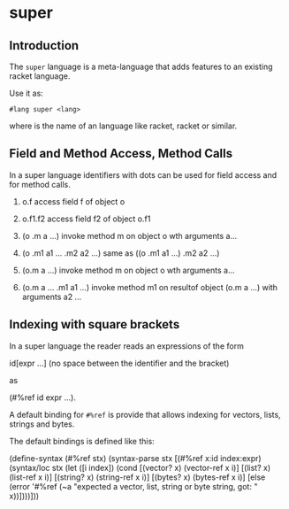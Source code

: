 # super

## Introduction

The `super` language is a meta-language that adds features
to an existing racket language.

Use it as:

    #lang super <lang>

where <lang> is the name of an language like racket, racket or similar.



## Field and Method Access, Method Calls

In a super language identifiers with dots can be used for field access
and for method calls.

1. o.f                       access field f of object o

2. o.f1.f2                   access field f2 of object o.f1

3. (o .m a ...)              invoke method m on object o wth arguments a...

4. (o .m1 a1 ... .m2 a2 ...) same as ((o .m1 a1 ...) .m2 a2 ...)

5. (o.m a ...)               invoke method m on object o wth arguments a... 

6. (o.m a ... .m1 a1 ...)    invoke method m1 on resultof object (o.m a ...) with arguments a2 ... 


## Indexing with square brackets

In a super language the reader reads an expressions of the form

   id[expr ...]      (no space between the identifier and the bracket)

as 

   (#%ref id expr ...).
   
A default binding for `#%ref` is provide that allows indexing for
vectors, lists, strings and bytes.

The default bindings is defined like this:

  (define-syntax (#%ref stx)
    (syntax-parse stx 
      [(#%ref x:id index:expr)
       (syntax/loc stx
         (let ([i index])
           (cond
             [(vector? x) (vector-ref x i)]
             [(list?   x) (list-ref   x i)]
             [(string? x) (string-ref x i)]
             [(bytes?  x) (bytes-ref  x i)]
             [else
              (error '#%ref (~a "expected a vector, list, string or byte string, got: " x))])))]))

